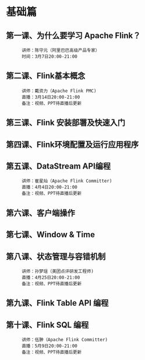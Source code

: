 # 基础篇

## 第一课、为什么要学习 Apache Flink？
          讲师：陈守元（阿里巴巴高级产品专家）
          时间：3月7日20:00-21:00
## 第二课、Flink基本概念
          讲师：戴资力（Apache Flink PMC)
          直播：3月14日20:00-21:00
          备注：视频、PPT待直播后更新
## 第三课、Flink 安装部署及快速入门
## 第四课、Flink环境配置及运行应用程序
## 第五课、DataStream API编程
          讲师：崔星灿（Apache Flink Committer)
          直播：4月4日20:00-21:00
          备注：视频、PPT待直播后更新
## 第六课、客户端操作
## 第七课、Window & Time
## 第八课、状态管理与容错机制 
          讲师：孙梦瑶（美团点评研发工程师)
          直播：4月25日20:00-21:00
          备注：视频、PPT待直播后更新
## 第九课、Flink Table API 编程 
## 第十课、Flink SQL 编程
          讲师：伍翀（Apache Flink Committer)
          直播：5月9日20:00-21:00
          备注：视频、PPT待直播后更新
